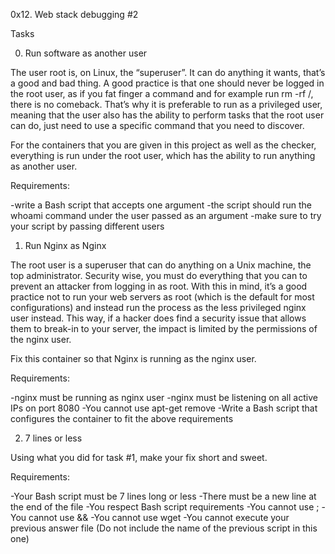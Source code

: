 0x12. Web stack debugging #2

Tasks

0. Run software as another user

The user root is, on Linux, the “superuser”. It can do anything it wants, that’s a good and bad thing. A good practice is that one should never be logged in the root user, as if you fat finger a command and for example run rm -rf /, there is no comeback. That’s why it is preferable to run as a privileged user, meaning that the user also has the ability to perform tasks that the root user can do, just need to use a specific command that you need to discover.

For the containers that you are given in this project as well as the checker, everything is run under the root user, which has the ability to run anything as another user.

Requirements:

-write a Bash script that accepts one argument
-the script should run the whoami command under the user passed as an argument
-make sure to try your script by passing different users

1. Run Nginx as Nginx

The root user is a superuser that can do anything on a Unix machine, the top administrator. Security wise, you must do everything that you can to prevent an attacker from logging in as root. With this in mind, it’s a good practice not to run your web servers as root (which is the default for most configurations) and instead run the process as the less privileged nginx user instead. This way, if a hacker does find a security issue that allows them to break-in to your server, the impact is limited by the permissions of the nginx user.

Fix this container so that Nginx is running as the nginx user.

Requirements:

-nginx must be running as nginx user
-nginx must be listening on all active IPs on port 8080
-You cannot use apt-get remove
-Write a Bash script that configures the container to fit the above requirements

2. 7 lines or less

Using what you did for task #1, make your fix short and sweet.

Requirements:

-Your Bash script must be 7 lines long or less
-There must be a new line at the end of the file
-You respect Bash script requirements
-You cannot use ;
-You cannot use &&
-You cannot use wget
-You cannot execute your previous answer file (Do not include the name of the previous script in this one)
